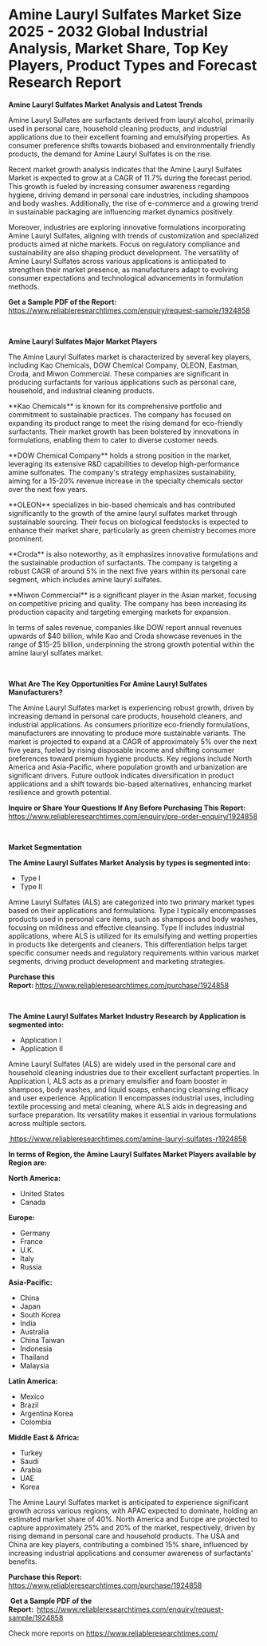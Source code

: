 <p><h1>Amine Lauryl Sulfates Market Size 2025 - 2032 Global Industrial Analysis, Market Share, Top Key Players, Product Types and Forecast Research Report</h1></p><p><strong>Amine Lauryl Sulfates Market Analysis and Latest Trends</strong></p>
<p><p>Amine Lauryl Sulfates are surfactants derived from lauryl alcohol, primarily used in personal care, household cleaning products, and industrial applications due to their excellent foaming and emulsifying properties. As consumer preference shifts towards biobased and environmentally friendly products, the demand for Amine Lauryl Sulfates is on the rise. </p><p>Recent market growth analysis indicates that the Amine Lauryl Sulfates Market is expected to grow at a CAGR of 11.7% during the forecast period. This growth is fueled by increasing consumer awareness regarding hygiene, driving demand in personal care industries, including shampoos and body washes. Additionally, the rise of e-commerce and a growing trend in sustainable packaging are influencing market dynamics positively.</p><p>Moreover, industries are exploring innovative formulations incorporating Amine Lauryl Sulfates, aligning with trends of customization and specialized products aimed at niche markets. Focus on regulatory compliance and sustainability are also shaping product development. The versatility of Amine Lauryl Sulfates across various applications is anticipated to strengthen their market presence, as manufacturers adapt to evolving consumer expectations and technological advancements in formulation methods.</p></p>
<p><strong>Get a Sample PDF of the Report:&nbsp;</strong> <a href="https://www.reliableresearchtimes.com/enquiry/request-sample/1924858?utm_campaign=3190&utm_medium=2&utm_source=Github&utm_content=ia&utm_term=28032025&utm_id=amine-lauryl-sulfates">https://www.reliableresearchtimes.com/enquiry/request-sample/1924858</a></p>
<p>&nbsp;</p>
<p><strong>Amine Lauryl Sulfates Major Market Players</strong></p>
<p><p>The Amine Lauryl Sulfates market is characterized by several key players, including Kao Chemicals, DOW Chemical Company, OLEON, Eastman, Croda, and Miwon Commercial. These companies are significant in producing surfactants for various applications such as personal care, household, and industrial cleaning products.</p><p>**Kao Chemicals** is known for its comprehensive portfolio and commitment to sustainable practices. The company has focused on expanding its product range to meet the rising demand for eco-friendly surfactants. Their market growth has been bolstered by innovations in formulations, enabling them to cater to diverse customer needs.</p><p>**DOW Chemical Company** holds a strong position in the market, leveraging its extensive R&D capabilities to develop high-performance amine sulfonates. The company's strategy emphasizes sustainability, aiming for a 15-20% revenue increase in the specialty chemicals sector over the next few years.</p><p>**OLEON** specializes in bio-based chemicals and has contributed significantly to the growth of the amine lauryl sulfates market through sustainable sourcing. Their focus on biological feedstocks is expected to enhance their market share, particularly as green chemistry becomes more prominent.</p><p>**Croda** is also noteworthy, as it emphasizes innovative formulations and the sustainable production of surfactants. The company is targeting a robust CAGR of around 5% in the next five years within its personal care segment, which includes amine lauryl sulfates.</p><p>**Miwon Commercial** is a significant player in the Asian market, focusing on competitive pricing and quality. The company has been increasing its production capacity and targeting emerging markets for expansion.</p><p>In terms of sales revenue, companies like DOW report annual revenues upwards of $40 billion, while Kao and Croda showcase revenues in the range of $15-25 billion, underpinning the strong growth potential within the amine lauryl sulfates market.</p></p>
<p>&nbsp;</p>
<p><strong>What Are The Key Opportunities For Amine Lauryl Sulfates Manufacturers?</strong></p>
<p><p>The Amine Lauryl Sulfates market is experiencing robust growth, driven by increasing demand in personal care products, household cleaners, and industrial applications. As consumers prioritize eco-friendly formulations, manufacturers are innovating to produce more sustainable variants. The market is projected to expand at a CAGR of approximately 5% over the next five years, fueled by rising disposable income and shifting consumer preferences toward premium hygiene products. Key regions include North America and Asia-Pacific, where population growth and urbanization are significant drivers. Future outlook indicates diversification in product applications and a shift towards bio-based alternatives, enhancing market resilience and growth potential.</p></p>
<p><strong>Inquire or Share Your Questions If Any Before Purchasing This Report:</strong> <a href="https://www.reliableresearchtimes.com/enquiry/pre-order-enquiry/1924858?utm_campaign=3190&utm_medium=2&utm_source=Github&utm_content=ia&utm_term=28032025&utm_id=amine-lauryl-sulfates">https://www.reliableresearchtimes.com/enquiry/pre-order-enquiry/1924858</a></p>
<p>&nbsp;</p>
<p><strong>Market Segmentation</strong></p>
<p><strong>The Amine Lauryl Sulfates Market Analysis by types is segmented into:</strong></p>
<p><ul><li>Type I</li><li>Type II</li></ul></p>
<p><p>Amine Lauryl Sulfates (ALS) are categorized into two primary market types based on their applications and formulations. Type I typically encompasses products used in personal care items, such as shampoos and body washes, focusing on mildness and effective cleansing. Type II includes industrial applications, where ALS is utilized for its emulsifying and wetting properties in products like detergents and cleaners. This differentiation helps target specific consumer needs and regulatory requirements within various market segments, driving product development and marketing strategies.</p></p>
<p><strong>Purchase this Report:&nbsp;</strong><a href="https://www.reliableresearchtimes.com/purchase/1924858?utm_campaign=3190&utm_medium=2&utm_source=Github&utm_content=ia&utm_term=28032025&utm_id=amine-lauryl-sulfates">https://www.reliableresearchtimes.com/purchase/1924858</a></p>
<p>&nbsp;</p>
<p><strong>The Amine Lauryl Sulfates Market Industry Research by Application is segmented into:</strong></p>
<p><ul><li>Application I</li><li>Application II</li></ul></p>
<p><p>Amine Lauryl Sulfates (ALS) are widely used in the personal care and household cleaning industries due to their excellent surfactant properties. In Application I, ALS acts as a primary emulsifier and foam booster in shampoos, body washes, and liquid soaps, enhancing cleansing efficacy and user experience. Application II encompasses industrial uses, including textile processing and metal cleaning, where ALS aids in degreasing and surface preparation. Its versatility makes it essential in various formulations across multiple sectors.</p></p>
<p><a href="https://www.reliableresearchtimes.com/amine-lauryl-sulfates-r1924858?utm_campaign=3190&utm_medium=2&utm_source=Github&utm_content=ia&utm_term=28032025&utm_id=amine-lauryl-sulfates">&nbsp;https://www.reliableresearchtimes.com/amine-lauryl-sulfates-r1924858</a></p>
<p><strong>In terms of Region, the Amine Lauryl Sulfates Market Players available by Region are:</strong></p>
<p>
    <p> <strong> North America: </strong>
        <ul>
            <li>United States</li>
            <li>Canada</li>
        </ul>
        </p> 
    <p> <strong> Europe: </strong>
        <ul>
            <li>Germany</li>
            <li>France</li>
            <li>U.K.</li>
            <li>Italy</li>
            <li>Russia</li>
        </ul>
        </p> 
    <p> <strong> Asia-Pacific: </strong>
        <ul>
            <li>China</li>
            <li>Japan</li>
            <li>South Korea</li>
            <li>India</li>
            <li>Australia</li>
            <li>China Taiwan</li>
            <li>Indonesia</li>
            <li>Thailand</li>
            <li>Malaysia</li>
        </ul>
        </p> 
    <p> <strong> Latin America: </strong>
        <ul>
            <li>Mexico</li>
            <li>Brazil</li>
            <li>Argentina Korea</li>
            <li>Colombia</li>
        </ul>
        </p> 
    <p> <strong> Middle East & Africa: </strong>
        <ul>
            <li>Turkey</li>
            <li>Saudi</li>
            <li>Arabia</li>
            <li>UAE</li>
            <li>Korea</li>
        </ul>
    </p>
    </p>
<p><p>The Amine Lauryl Sulfates market is anticipated to experience significant growth across various regions, with APAC expected to dominate, holding an estimated market share of 40%. North America and Europe are projected to capture approximately 25% and 20% of the market, respectively, driven by rising demand in personal care and household products. The USA and China are key players, contributing a combined 15% share, influenced by increasing industrial applications and consumer awareness of surfactants' benefits.</p></p>
<p><strong>Purchase this Report: </strong><a href="https://www.reliableresearchtimes.com/purchase/1924858?utm_campaign=3190&utm_medium=2&utm_source=Github&utm_content=ia&utm_term=28032025&utm_id=amine-lauryl-sulfates">https://www.reliableresearchtimes.com/purchase/1924858</a></p>
<p>&nbsp;<strong>Get a Sample PDF of the Report:&nbsp;&nbsp;</strong><a href="https://www.reliableresearchtimes.com/enquiry/request-sample/1924858?utm_campaign=3190&utm_medium=2&utm_source=Github&utm_content=ia&utm_term=28032025&utm_id=amine-lauryl-sulfates">https://www.reliableresearchtimes.com/enquiry/request-sample/1924858</a></p>
<p><strong></strong></p>
<p>Check more reports on <a href="https://www.reliableresearchtimes.com/?utm_campaign=3190&utm_medium=2&utm_source=Github&utm_content=ia&utm_term=28032025&utm_id=amine-lauryl-sulfates">https://www.reliableresearchtimes.com/</a></p>
